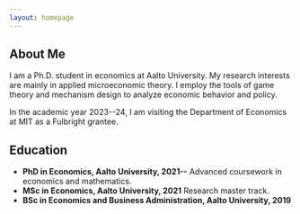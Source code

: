 ```yaml
---
layout: homepage
---
```






## About Me

I am a Ph.D. student in economics at Aalto University. My research interests are mainly in applied microeconomic theory. I employ the tools of game theory and mechanism design to analyze economic behavior and policy. 

In the academic year 2023--24, I am visiting the Department of Economics at MIT as a Fulbright grantee.

## Education 

- **PhD in Economics, Aalto University, 2021--**   Advanced coursework in economics and mathematics. 
- **MSc in Economics, Aalto University, 2021**   Research master track. 
- **BSc in Economics and Business Administration, Aalto University, 2019** 

